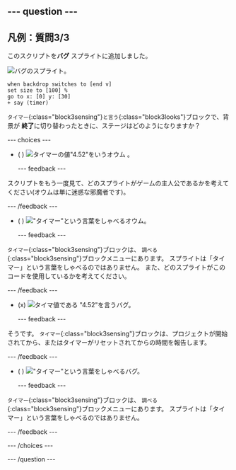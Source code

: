 --- question ---
---
凡例：質問3/3
---

このスクリプトを**バグ** スプライトに追加しました。

![バグのスプライト。](images/bug-sprite.png)

```blocks3
when backdrop switches to [end v]
set size to [100] % 
go to x: [0] y: [30] 
+ say (timer) 
```

`タイマー`{:class="block3sensing"}`と言う`{:class="block3looks"}ブロックで、背景が **終了**に切り替わったときに、ステージはどのようになりますか？

--- choices ---

- ( ) ![タイマーの値"4.52"をいうオウム 。](images/quiz_parrot_number.png)

  --- feedback ---

スクリプトをもう一度見て、どのスプライトがゲームの主人公であるかを考えてください(オウムは単に迷惑な邪魔者です)。

  --- /feedback ---

- ( ) !["タイマー"という言葉をしゃべるオウム。](images/quiz_parrot_timer.png)

  --- feedback ---

`タイマー`{:class="block3sensing"}ブロックは、 `調べる`{:class="block3sensing"}ブロックメニューにあります。 スプライトは「タイマー」という言葉をしゃべるのではありません。 また、どのスプライトがこのコードを使用しているかを考えてください。

  --- /feedback ---

- (x) ![タイマ値である "4.52"を言うバグ。](images/quiz_bug_number.png)

  --- feedback ---

そうです。 `タイマー`{:class="block3sensing"}ブロックは、プロジェクトが開始されてから、またはタイマーがリセットされてからの時間を報告します。

  --- /feedback ---

- ( ) !["タイマー"という言葉をしゃべるバグ。](images/quiz_bug_timer.png)

  --- feedback ---

`タイマー`{:class="block3sensing"}ブロックは、 `調べる`{:class="block3sensing"}ブロックメニューにあります。 スプライトは「タイマー」という言葉をしゃべるのではありません。

  --- /feedback ---

--- /choices ---

--- /question ---





